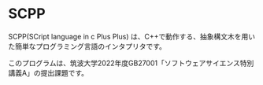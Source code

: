 # SCPP
SCPP(SCript language in c Plus Plus) は、C++で動作する、抽象構文木を用いた簡単なプログラミング言語のインタプリタです。

このプログラムは、筑波大学2022年度GB27001「ソフトウェアサイエンス特別講義A」の提出課題です。